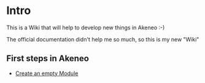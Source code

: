 # Intro

This is a Wiki that will help to develop new things in Akeneo :-)

The official documentation didn't help me so much, so this is my new "Wiki"

## First steps in Akeneo

* [Create an empty Module](https://github.com/DanielRomanMartinez/Akeneo-Labs/tree/master/Create%20a%20empty%20Module)